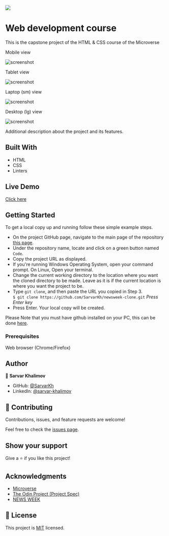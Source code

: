
![](https://img.shields.io/badge/Microverse-blueviolet)

# Web development course 
This is the capstone project of the HTML & CSS course of the Microverse


Mobile view

![screenshot](assets/screenshots/mobile.png)



Tablet view

![screenshot](assets/screenshots/tablet.png)



Laptop (sm) view

![screenshot](assets/screenshots/laptop.png)



Desktop (lg) view

![screenshot](assets/screenshots/desktop.png)


Additional description about the project and its features.

## Built With

- HTML
- CSS
- Linters

## Live Demo
[Click here](https://htmlpreview.github.io/?https://github.com/SarvarKh/newsweek-clone/blob/framework/index.html)

## Getting Started

To get a local copy up and running follow these simple example steps.

- On the project GitHub page, navigate to the main page of the repository [this page](https://github.com/SarvarKh/newsweek-clone/tree/framework).
- Under the repository name, locate and click on a green button named `Code`.
- Copy the project URL as displayed.
- If you're running Windows Operating System, open your command prompt. On Linux, Open your terminal.
- Change the current working directory to the location where you want the cloned directory to be made. Leave as it is if the current location is where you want the project to be.
- Type `git clone`, and then paste the URL you copied in Step 3.<br>
  `$ git clone https://github.com/SarvarKh/newsweek-clone.git` <em>Press Enter key</em><br>
- Press Enter. Your local copy will be created.

Please Note that you must have github installed on your PC, this can be done [here](https://gist.github.com/derhuerst/1b15ff4652a867391f03).


### Prerequisites

Web browser (Chrome/Firefox)


## Author

👤 **Sarvar Khalimov**

- GitHub: [@SarvarKh](https://github.com/SarvarKh)
- LinkedIn: [@sarvar-khalimov](https://www.linkedin.com/in/sarvar-khalimov-208797143/)


## 🤝 Contributing

Contributions, issues, and feature requests are welcome!

Feel free to check the [issues page](issues/).

## Show your support

Give a ⭐️ if you like this project!

## Acknowledgments

- [Microverse](https://.microverse.org/)
- [The Odin Project (Project Spec)](https://www.theodinproject.com/courses/html5-and-css3/lessons/using-bootstrap)
- [NEWS WEEK](https://www.newsweek.com/)

## 📝 License

This project is [MIT](lic.url) licensed.


